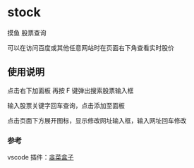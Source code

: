 # stock

摸鱼 股票查询

可以在访问百度或其他任意网站时在页面右下角查看实时股价


## 使用说明

点击右下加面板 再按 F 键弹出搜索股票输入框 

输入股票关键字回车查询，点击添加至面板

点击页面下方展开图标，显示修改网址输入框，输入网址回车修改


### 参考

vscode 插件：<a href="https://github.com/giscafer/leek-fund" target="_blank">韭菜盒子</a> 
